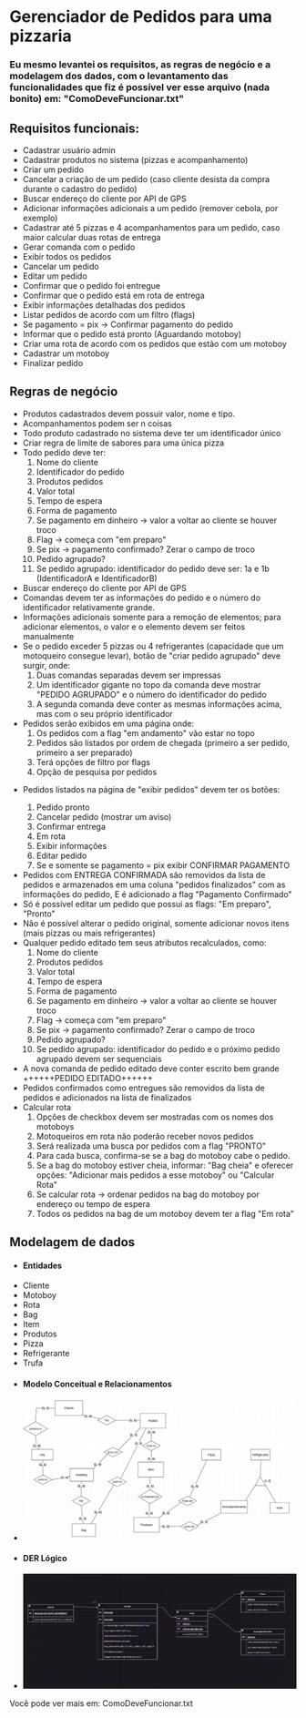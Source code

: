 <h1>Gerenciador de Pedidos para uma pizzaria</h1>
<h3>
<p>Eu mesmo levantei os requisitos, as regras de negócio e a modelagem dos dados, com o levantamento das funcionalidades que fiz
é possível ver esse arquivo (nada bonito) em: "ComoDeveFuncionar.txt"</p>
</h3>
<h2>Requisitos funcionais:</h2>
<ul>
    <li>Cadastrar usuário admin</li>
    <li>Cadastrar produtos no sistema (pizzas e acompanhamento)</li>
    <li>Criar um pedido</li>
    <li>Cancelar a criação de um pedido (caso cliente desista da compra durante o cadastro do pedido)</li>
    <li>Buscar endereço do cliente por API de GPS</li>
    <li>Adicionar informações adicionais a um pedido (remover cebola, por exemplo)</li>
    <li>Cadastrar até 5 pizzas e 4 acompanhamentos para um pedido, caso maior calcular duas rotas de entrega</li>
    <li>Gerar comanda com o pedido</li>
    <li>Exibir todos os pedidos</li>
    <li>Cancelar um pedido</li>
    <li>Editar um pedido</li>
    <li>Confirmar que o pedido foi entregue</li>
    <li>Confirmar que o pedido está em rota de entrega</li>
    <li>Exibir informações detalhadas dos pedidos</li>
    <li>Listar pedidos de acordo com um filtro (flags)</li>
    <li>Se pagamento = pix -> Confirmar pagamento do pedido</li>
    <li>Informar que o pedido está pronto (Aguardando motoboy)</li>
    <li>Criar uma rota de acordo com os pedidos que estão com um motoboy</li>
    <li>Cadastrar um motoboy</li>
    <li>Finalizar pedido</li>
</ul>

<h2>Regras de negócio</h2>
<ul>
    <li>Produtos cadastrados devem possuir valor, nome e tipo.</li>
    <li>Acompanhamentos podem ser n coisas</li>
    <li>Todo produto cadastrado no sistema deve ter um identificador único</li>
    <li>Criar regra de limite de sabores para uma única pizza</li>
    <li>Todo pedido deve ter:
        <ol>
            <li>Nome do cliente</li>
            <li>Identificador do pedido</li>
            <li>Produtos pedidos</li>
            <li>Valor total</li>
            <li>Tempo de espera</li>
            <li>Forma de pagamento</li>
            <li>Se pagamento em dinheiro -> valor a voltar ao cliente se houver troco</li>
            <li>Flag -> começa com "em preparo"</li>
            <li>Se pix -> pagamento confirmado? Zerar o campo de troco</li>
            <li>Pedido agrupado?</li>
            <li>Se pedido agrupado: identificador do pedido deve ser: 1a e 1b (IdentificadorA e IdentificadorB)</li>
        </ol>
    </li>
    <li>Buscar endereço do cliente por API de GPS</li>
    <li>Comandas devem ter as informações do pedido e o número do identificador relativamente grande.</li>
    <li>Informações adicionais somente para a remoção de elementos; para adicionar elementos, o valor e o elemento devem ser feitos manualmente</li>
    <li>Se o pedido exceder 5 pizzas ou 4 refrigerantes (capacidade que um motoqueiro consegue levar), botão de "criar pedido agrupado" deve surgir, onde:
        <ol>
            <li>Duas comandas separadas devem ser impressas</li>
            <li>Um identificador gigante no topo da comanda deve mostrar "PEDIDO AGRUPADO" e o número do identificador do pedido</li>
            <li>A segunda comanda deve conter as mesmas informações acima, mas com o seu próprio identificador</li>
        </ol>
    </li>
    <li>Pedidos serão exibidos em uma página onde:
        <ol>
            <li>Os pedidos com a flag "em andamento" vão estar no topo</li>
            <li>Pedidos são listados por ordem de chegada (primeiro a ser pedido, primeiro a ser preparado)</li>
            <li>Terá opções de filtro por flags</li>
            <li>Opção de pesquisa por pedidos</li>
        </ol>
    </li>
    <li>
        <p>Pedidos listados na página de "exibir pedidos" devem ter os botões:</p>
        <ol>
            <li>Pedido pronto</li>
            <li>Cancelar pedido (mostrar um aviso)</li>
            <li>Confirmar entrega</li>
            <li>Em rota</li>
            <li>Exibir informações</li>
            <li>Editar pedido</li>
            <li>Se e somente se pagamento = pix exibir CONFIRMAR PAGAMENTO</li>
        </ol>
    </li>
    <li>Pedidos com ENTREGA CONFIRMADA são removidos da lista de pedidos e armazenados em uma coluna "pedidos finalizados" com as informações do pedido, E é adicionado a flag "Pagamento Confirmado"</li>
    <li>Só é possível editar um pedido que possui as flags: "Em preparo", "Pronto"</li>
    <li>Não é possível alterar o pedido original, somente adicionar novos itens (mais pizzas ou mais refrigerantes)</li>
    <li>
        Qualquer pedido editado tem seus atributos recalculados, como:
        <ol>
            <li>Nome do cliente</li>
            <li>Produtos pedidos</li>
            <li>Valor total</li>
            <li>Tempo de espera</li>
            <li>Forma de pagamento</li>
            <li>Se pagamento em dinheiro -> valor a voltar ao cliente se houver troco</li>
            <li>Flag -> começa com "em preparo"</li>
            <li>Se pix -> pagamento confirmado? Zerar o campo de troco</li>
            <li>Pedido agrupado?</li>
            <li>Se pedido agrupado: identificador do pedido e o próximo pedido agrupado devem ser sequenciais</li>
        </ol>
    </li>
    <li>A nova comanda de pedido editado deve conter escrito bem grande ++++++PEDIDO EDITADO++++++</li>
    <li>Pedidos confirmados como entregues são removidos da lista de pedidos e adicionados na lista de finalizados</li>
    <li>
        Calcular rota
        <ol>
            <li>Opções de checkbox devem ser mostradas com os nomes dos motoboys</li>
            <li>Motoqueiros em rota não poderão receber novos pedidos</li>
            <li>Será realizada uma busca por pedidos com a flag "PRONTO"</li>
            <li>Para cada busca, confirma-se se a bag do motoboy cabe o pedido.</li>
            <li>Se a bag do motoboy estiver cheia, informar: "Bag cheia" e oferecer opções: "Adicionar mais pedidos a esse motoboy" ou "Calcular Rota"</li>
            <li>Se calcular rota -> ordenar pedidos na bag do motoboy por endereço ou tempo de espera</li>
            <li>Todos os pedidos na bag de um motoboy devem ter a flag "Em rota"</li>
        </ol>
    </li>
</ul>

<h2>Modelagem de dados</h2>
<ul>
    <li><h4>Entidades</h4></li>
    <li>Cliente</li>
    <li>Motoboy</li>
    <li>Rota</li>
    <li>Bag</li>
    <li>Item</li>
    <li>Produtos</li>
    <li>Pizza</li>
    <li>Refrigerante</li>
    <li>Trufa</li>
    <li>
        <h4>Modelo Conceitual e Relacionamentos</h4>
    </li>
    <li>
        <img src="DER/Conceitual.png" />
    </li>
        <li><h4>DER Lógico</h4></li>
    <li>
        <img src="DER/Logico.png" />
    </li>
</ul>

Você pode ver mais em: ComoDeveFuncionar.txt
